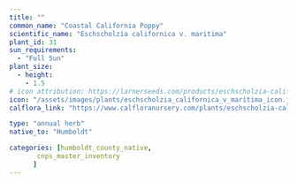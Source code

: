 ```yaml
---
title: ""
common_name: "Coastal California Poppy"
scientific_name: "Eschscholzia californica v. maritima"
plant_id: 31
sun_requirements:
  - "Full Sun"
plant_size:
  - height: 
    - 1.5
# icon attribution: https://larnerseeds.com/products/eschscholzia-californica-var-maritima-coastal-poppy 
icon: "/assets/images/plants/eschscholzia_californica_v_maritima_icon.jpg" 
calflora_link: "https://www.calfloranursery.com/plants/eschscholzia-californica-maritima"

type: "annual herb"
native_to: "Humboldt"

categories: [humboldt_county_native,
       cnps_master_inventory
      ]
---
```


